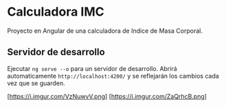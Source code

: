 # Calculadora IMC

Proyecto en Angular de una calculadora de Indice de Masa Corporal.

## Servidor de desarrollo

Ejecutar `ng serve --o` para un servidor de desarrollo. Abrirá automaticamente `http://localhost:4200/` y se reflejarán los cambios cada vez que se guarden.

[https://i.imgur.com/VzNuwvV.png]
[https://i.imgur.com/ZaQrhcB.png]